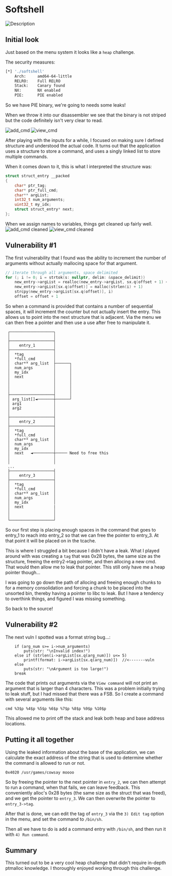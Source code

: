 # Softshell

![Description](../../images/pctf-softshell.png)

## Initial look

Just based on the menu system it looks like a `heap` challenge. 

The security measures:
```bash
[*] './softshell'
    Arch:     amd64-64-little
    RELRO:    Full RELRO
    Stack:    Canary found
    NX:       NX enabled
    PIE:      PIE enabled
```

So we have PIE binary, we're going to needs some leaks!

When we throw it into our disassembler we see that the binary is not striped but the code definitely isn't very clear to read. 

![add_cmd](../../images/pctf-softshell_add_cmd.png)
![view_cmd](../../images/pctf-softshell_view_cmd.png)

After playing with the inputs for a while, I focused on making sure I defined structure and understood the actual code. It turns out that the application uses a structure to store a command, and uses a singly linked list to store multiple commands.

When it comes down to it, this is what I interpreted the structure was:

```c
struct struct_entry __packed
{
    char* ptr_tag;
    char* ptr_full_cmd;
    char** argList;
    int32_t num_arguments;
    uint32_t my_idx;
    struct struct_entry* next;
};
```

When we assign names to variables, things get cleaned up fairly well.
![add_cmd cleaned](../../images/pctf-softshell_add_cmd_cleaned.png)
![view_cmd cleaned](../../images/pctf-softshell_view_cmd_cleaned.png)

## Vulnerability #1
The first vulnerability that I found was the ability to increment the number of arguments without actually mallocing space for that argument.

```c
// iterate through all arguments, space delimited
for (; i != 0; i = strtok(s: nullptr, delim: &space_delimit))  
    new_entry->argList = realloc(new_entry->argList, sx.q(offset + 1) << 3)
    new_entry->argList[sx.q(offset)] = malloc(strlen(i) + 1)
    strcpy(new_entry->argList[sx.q(offset)], i)
    offset = offset + 1
```

So when a command is provided that contains a number of sequential spaces, it will increment the counter but not actually insert the entry. This allows us to point into the next structure that is adjacent. Via the menu we can then free a pointer and then use a use after free to manipulate it.

```
 ┌───────────────────┐
 │                   │
 ├───────────────────┤
 │    entry_1        │
 ├───────────────────┤
 │  *tag             │
 │  *full_cmd        │
 │  char** arg_list  ├──────┐
 │  num_args         │      │
 │  my_idx           │      │
 │  next             │      │
 │                   │      │
 │                   │      │
 │                   │      │
 ├───────────────────┤      │
 │ arg_list[]◄───────┼──────┘
 │ arg1              │
 │ arg2              │
 │                   │
 ├───────────────────┤
 │    entry_2        │
 ├───────────────────┤
 │  *tag             │
 │  *full_cmd        │
 │  char** arg_list  │
 │  num_args         │
 │  my_idx           │
 │  next   ◄─────────┼───── Need to free this
 │                   │
 │                   │
 ...
 ├───────────────────┤
 │    entry_3        │
 ├───────────────────┤
 │  *tag             │
 │  *full_cmd        │
 │  char** arg_list  │
 │  num_args         │
 │  my_idx           │
 │  next             |
 │                   │
 │                   │
 └───────────────────┘
```

So our first step is placing enough spaces in the command that goes to entry_1 to reach into entry_2 so that we can free the pointer to entry_3. At that point it will be placed on in the tcache.

This is where I struggled a bit because I didn't have a leak. What I played around with was creating a `tag` that was 0x28 bytes, the same size as the structure, freeing the entry2->tag pointer, and then allocing a new cmd. That would then allow me to leak that pointer. This still only have me a heap pointer though...

I was going to go down the path of allocing and freeing enough chunks to for a memory consolidation and forcing a chunk to be placed into the unsorted bin, thereby having a pointer to libc to leak. But I have a tendency to overthink things, and figured I was missing something.

So back to the source!

## Vulnerability #2

The next vuln I spotted was a format string bug...:
```
    if (arg_num s>= i->num_arguments)
        puts(str: "\nInvalid index!")
    else if (strlen(i->argList[sx.q(arg_num)]) u<= 5)
        printf(format: i->argList[sx.q(arg_num)])  //<-------vuln
    else
        puts(str: "\nArgument is too large!")
    break
```
The code that prints out arguments via the `View command` will not print an argument that is larger than 4 characters. This was a problem initially trying to leak stuff, but I had missed that there was a FSB. So I create a command with several arguments like this: 

```
cmd %3$p %4$p %5$p %6$p %7$p %8$p %9$p %10$p 
```
This allowed me to print off the stack and leak both heap and base address locations.

## Putting it all together

Using the leaked information about the base of the application, we can calculate the exact address of the string that is used to determine whether the command is allowed to run or not.
```
0x4020 /usr/games/cowsay moooo
```

So by freeing the pointer to the next pointer in `entry_2`, we can then attempt to run a command, when that fails, we can leave feedback. This conveniently alloc's 0x28 bytes (the same size as the struct that was freed), and we get the pointer to `entry_3`. We can then overwrite the pointer to `entry_3->tag`.

After that is done, we can edit the tag of `entry_3` via the `3) Edit tag` option in the menu, and set the command to `/bin/sh`. 

Then all we have to do is add a command entry with `/bin/sh`, and then run it with `4) Run command`.

## Summary

This turned out to be a very cool heap challenge that didn't require in-depth ptmalloc knowledge. I thoroughly enjoyed working through this challenge.